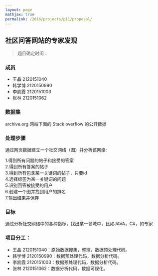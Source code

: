 ```yaml
---
layout: page
mathjax: true
permalink: /2016/projects/p11/proposal/
---
```


## 社区问答网站的专家发现

> 题目确定时间：

### 成员

- 王晶 	2120151040
- 韩学博 	2120150990
- 李凯霞 	2120151003
- 张林 	2120151062

### 数据集  

archive.org 网站下面的 Stack overflow 的公开数据

### 处理步骤

通过网页数据建立一个社交网络（图）并分析该网络:

1.得到所有问题的帖子和接受的答案  
2.得到所有答案的帖子  
3.得到所有包含某一关键词的帖子，只要id  
4.选择标签为某一关键词的问题  
5.识别回答被接受的用户  
6.创建一个图并找到用户的排名  
7.输出结果并保存  

### 目标

通过分析社交网络中的各种指标，找出某一领域中，比如JAVA，C#，的专家


### 项目分工：

- 王晶 	2120151040：原始数据搜集，整理，数据预处理代码。
- 韩学博 	2120150990：数据预处理代码，数据分析代码。
- 李凯霞 	2120151003：数据预处理代码，数据分析代码。
- 张林 	2120151062：数据分析代码，数据可视化。
